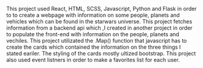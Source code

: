 This project used React, HTML, SCSS, Javascript, Python and Flask in order to to create a webpage with information on some people, planets and vehicles which can be found in the starwars universe. This project fetches information from a backend api which ,I created in another project in order to populate the front-end with information on the people, planets and vechiles. This project utilizated the .Map() function that javascript has to create the cards which contained the information on the three things I stated eariler. The styling of the cards mostly ultized bootstrap. 
This project also used event listners in order to make a favorites list for each user.